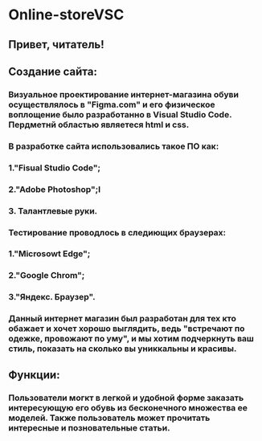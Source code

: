 # Online-storeVSC
## Привет, читатель!
## Создание сайта:
### Визуальное проектирование интернет-магазина обуви осуществлялось в "Figma.com" и его физическое воплощение было разработанно в Visual Studio Code. Пердметнй областью являетеся html и css.
### В разработке сайта использовались такое ПО как:
### 1."Fisual Studio Code";
### 2."Adobe Photoshop";l
### 3. Талантлевые руки.
### Тестирование проводлось в следиющих браузерах:
### 1."Microsowt Edge";
### 2."Google Chrom";
### 3."Яндекс. Браузер".
### Данный интернет  магазин был разработан для тех кто обажает и хочет хорошо выглядить, ведь "встречают по одежке, провожают по уму", и мы хотим подчеркнуть ваш стиль, показать на сколько вы униккальны и красивы. 
## Функции:
### Пользователи могкт в  легкой и удобной форме заказать интересующую его обувь из бесконечного множества ее моделей. Также пользователь может прочитать интересные и позновательные статьи. 
